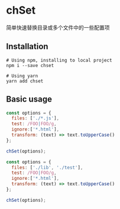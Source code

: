 # chSet
简单快速替换目录或多个文件中的一些配置项


## Installation
```shell
# Using npm, installing to local project
npm i --save chset

# Using yarn
yarn add chset
```

## Basic usage

```js
const options = {
  files: ['./*.js'],
  test: /FOO|FOO/g,
  ignore:['*.html'],
  transform: (text) => text.toUpperCase()
};

chSet(options);
```

```js
const options = {
  files: ['./lib', './test'],
  test: /FOO|FOO/g,
  ignore:['*.html'],
  transform: (text) => text.toUpperCase()
};

chSet(options);
```
